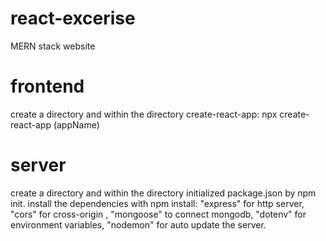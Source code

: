 # react-excerise
MERN stack website

# frontend
create a directory and within the directory create-react-app: npx create-react-app (appName)



# server 
create a directory and within the directory initialized package.json by npm init.
install the dependencies with  npm install: "express" for http server, "cors" for cross-origin , "mongoose" to connect mongodb, "dotenv" for environment variables, "nodemon" for auto update the server.